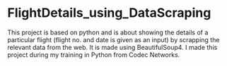 # FlightDetails_using_DataScraping
This project is based on python and is about showing the details of a particular flight (flight no. and date is given as an input) by scrapping the relevant data from the web. It is made using BeautifulSoup4. I made this project during my training in Python from Codec Networks.
